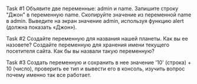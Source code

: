 Task #1
Объявите две переменные: admin и name.
Запишите строку "Джон" в переменную name.
Скопируйте значение из переменной name в admin.
Выведите на экран значение admin, используя функцию alert (должна показать «Джон»).

Task #2
Создайте переменную для названия нашей планеты. Как вы ее назовете?
Создайте переменную для хранения имени текущего посетителя сайта. Как бы вы назвали такую переменную?

Task #3
Создать переменную и сохранить в нее значение '10' (строка) + 10 (число), проверить ее тип и вывести его в консоль,
изучить вопрос почему именно так все работает.
